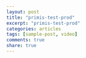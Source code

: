 ```yaml
---
layout: post
title: "primis-test-prod"
excerpt: "primis-test-prod"
categories: articles
tags: [sample-post, video]
comments: true
share: true
---
```

<div class="apester-media" data-media-id="5ea052981274503a2637e36a" height="349"></div><script async src="https://static.apester.com/js/sdk/latest/apester-sdk.js"></script>
